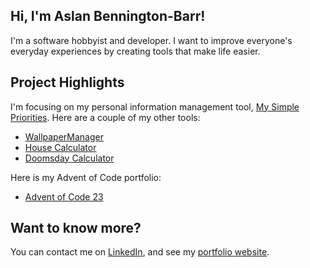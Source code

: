 ## Hi, I'm Aslan Bennington-Barr!
I'm a software hobbyist and developer. I want to improve everyone's everyday experiences by creating tools that make life easier.

## Project Highlights
I'm focusing on my personal information management tool, [My Simple Priorities](https://github.com/BionicCat27/My-Simple-Priorities-Web).
Here are a couple of my other tools:
- [WallpaperManager](https://github.com/BionicCat27/WallpaperManager)
- [House Calculator](https://github.com/BionicCat27/HouseCalculator)
- [Doomsday Calculator](https://github.com/BionicCat27/Doomsday-Calculator-Web)

Here is my Advent of Code portfolio:
- [Advent of Code 23](https://github.com/BionicCat27/adventofcode23)

## Want to know more?
You can contact me on [LinkedIn](https://www.linkedin.com/in/aslan-bennington-barr/), and see my [portfolio website](https://aslan-bennington-barr.vercel.app/).
